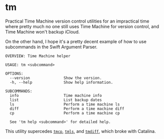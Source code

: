 # tm

Practical Time Machine version control utilities for an impractical time where pretty much no one still uses Time Machine for version control, and Time Machine won't backup iCloud.

On the other hand, I hope it's a pretty decent example of how to use subcommands in the Swift Argument Parser.


```
OVERVIEW: Time Machine helper

USAGE: tm <subcommand>

OPTIONS:
  --version               Show the version.
  -h, --help              Show help information.

SUBCOMMANDS:
  info                    Time machine info
  list                    List backup dates
  ls                      Perform a time machine ls
  diff                    Perform a time machine diff
  cp                      Perform a time machine cp

  See 'tm help <subcommand>' for detailed help.
```

This utility supercedes [`tmcp`](https://github.com/erica/tmcp), [`tmls`](https://github.com/erica/tmls), and [`tmdiff`](https://github.com/erica/tmdiff), which broke with Catalina.
